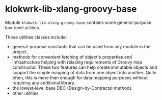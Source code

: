 # klokwrk-lib-xlang-groovy-base

Module `klokwrk-lib-xlang-groovy-base` contains some general-purpose low-level utilities.

Those utilities classes include:
- general-purpose constants that can be used from any module in the project.
- methods for convenient fetching of object's properties and infrastructure helping with relaxing requirements of Groovy map constructor. These two features can help create immutable objects and
  support the simple mapping of data from one object into another. Quite often, this is more than enough for data mapping purposes without requiring any additional library.
- the lowest-level base DBC (Design-by-Contracts) methods
- other utilities
